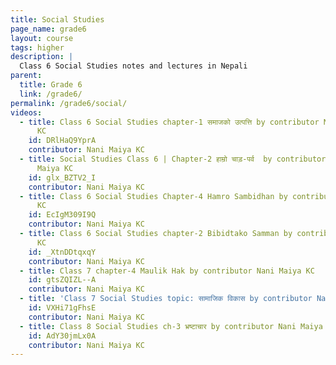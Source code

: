 ```yaml
---
title: Social Studies
page_name: grade6
layout: course
tags: higher
description: |
  Class 6 Social Studies notes and lectures in Nepali
parent:
  title: Grade 6
  link: /grade6/
permalink: /grade6/social/
videos:
  - title: Class 6 Social Studies chapter-1 समाजको उत्पत्ति by contributor Nani Maiya
      KC
    id: DRlHaQ9YprA
    contributor: Nani Maiya KC
  - title: Social Studies Class 6 | Chapter-2 हाम्रो चाड़-पर्व  by contributor Nani
      Maiya KC
    id: glx_BZTV2_I
    contributor: Nani Maiya KC
  - title: Class 6 Social Studies Chapter-4 Hamro Sambidhan by contributor Nani Maiya
      KC
    id: EcIgM309I9Q
    contributor: Nani Maiya KC
  - title: Class 6 Social Studies chapter-2 Bibidtako Samman by contributor Nani Maiya
      KC
    id: _XtnDDtqxqY
    contributor: Nani Maiya KC
  - title: Class 7 chapter-4 Maulik Hak by contributor Nani Maiya KC
    id: gtsZQIZL--A
    contributor: Nani Maiya KC
  - title: 'Class 7 Social Studies topic: सामाजिक विकास by contributor Nani Maiya KC'
    id: VXHi71gFhsE
    contributor: Nani Maiya KC
  - title: Class 8 Social Studies ch-3 भ्रष्टाचार by contributor Nani Maiya KC
    id: AdY30jmLx0A
    contributor: Nani Maiya KC
---
```


